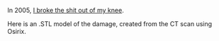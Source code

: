 In 2005, [I broke the shit out of my knee](https://sean-graham.com/2005/03/10/a-is-for-accident/).

Here is an .STL model of the damage, created from the CT scan using Osirix.
